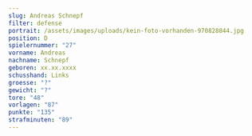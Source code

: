 ```yaml
---
slug: Andreas Schnepf
filter: defense
portrait: /assets/images/uploads/kein-foto-vorhanden-970828844.jpg
position: D
spielernummer: "27"
vorname: Andreas
nachname: Schnepf
geboren: xx.xx.xxxx
schusshand: Links
groesse: "?"
gewicht: "?"
tore: "48"
vorlagen: "87"
punkte: "135"
strafminuten: "89"
---
```

